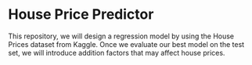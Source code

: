 # House Price Predictor
This repository, we will design a regression model by using the House Prices dataset from Kaggle. Once we evaluate our best model on the test set, we will introduce addition factors that may affect house prices.
